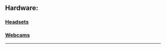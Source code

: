 ## Hardware:

### [Headsets](https://github.com/njolstech/Resources/wiki/Hardware#headsets)
### [Webcams](https://github.com/njolstech/Resources/wiki/Hardware#webcams)
___
